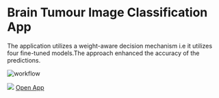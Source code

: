 # Brain Tumour Image Classification App

The application utilizes a weight-aware decision mechanism i.e it utilizes four fine-tuned models.The approach enhanced the accuracy of the predictions.

![workflow](https://github.com/user-attachments/assets/fcb6727e-85a0-4715-9c4e-b72bd81e573d?w=50)

<img src="https://github.com/user-attachments/assets/fcb6727e-85a0-4715-9c4e-b72bd81e573d" >
<a href="https://brain-tumour-image-classification-application-210924.streamlit.app/">Open App</a>
